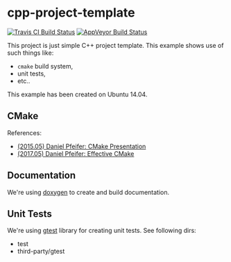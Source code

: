 cpp-project-template
====================

[![Travis CI Build Status](https://travis-ci.org/kzeslaf/cpp-project-template.svg?branch=master)](https://travis-ci.org/kzeslaf/cpp-project-template)
[![AppVeyor Build Status](https://ci.appveyor.com/api/projects/status/github/kzeslaf/cpp-project-template?branch=master&svg=true)](https://ci.appveyor.com/project/kzeslaf/cpp-project-template/branch/master)

This project is just simple C++ project template. This example shows use of
such things like:

* `cmake` build system,
* unit tests,
* etc..

This example has been created on Ubuntu 14.04.


CMake
-----

References:

* [(2015.05) Daniel Pfeifer: CMake Presentation](http://purplekarrot.net/blog/cmake-introduction-and-best-practices.html)
* [(2017.05) Daniel Pfeifer: Effective CMake](https://www.youtube.com/watch?v=bsXLMQ6WgIk&t=2s)


Documentation
-------------

We're using [doxygen](http://doxygen.org) to create and build documentation.


Unit Tests
----------

We're using [gtest](https://code.google.com/p/googletest/) library for creating unit tests. See following dirs:

* test
* third-party/gtest
